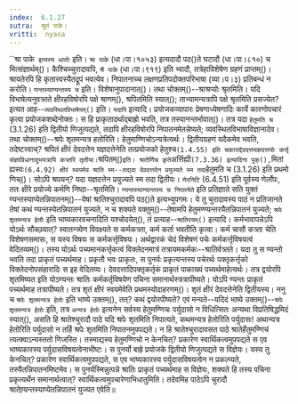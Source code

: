 ```yaml
---
index:  6.1.27
sutra:  श्रुतं पाके।
vritti:  nyasa
---
```


``श्रा पाके` इत्यस्य धातोः` इति। `श्रा पाके` (धा।पा।१०५३) इत्यदादौ पठ()ते घटादौ (धा।पा।८१०) च मित्संज्ञार्थम्()। कैश्चिच्चुरादावपि, `श्रै पाके` (धा।पा।९१९) इति भ्वादौ, तत्रेहाविशेषेण ग्रहणं प्राप्तम्()। श्रायतेरपि हि कृतात्त्वस्यैतद्रूपं भवत्येव। निपातनाच्च लक्षणप्रतिपदोक्तपरिभाषा (व्या।प।३) प्रतिबन्धं न करोति। `णन्तस्याण्यन्तस्य च` इति। विशेषानुपादानात्()। तथा चोक्तम्()--श्राश्रप्योः श्रृतमिति।
यदि विभाषेत्यनुवत्र्तते क्षीरहविषोरपि पक्षे श्राणम्(), श्रपितमिति स्यात्(); ताभ्यामन्यत्रापि पक्षे श्रृतमिति प्रसज्येत? इत्यत आह--`व्यवस्थितविभाषेयम्()` इति। 
`यदापि` इत्यादि। प्रयोजकव्यापारः प्रेषणाध्येषणादिः कार्ये कारणोपचारं कृत्वा प्रयोजकशब्देनोक्तः। स हि प्राकृतादर्थाद्बाह्रो भवति, तत्र तस्यानन्तर्भावात्()। तत्र यदा `हेतुमति च` (3.1.26) इति द्वितीयो णिजुत्पद्यते, तदापि क्षीरहविषोरपि निपातनमेतन्नेष्यते; व्यवस्थितविभाषाविज्ञानादेव। तथा चोक्तम्()--श्रपेः शृतमन्यत्र हतोरिति। हेतुमाण्णिचोऽन्यत्रेत्यर्थः। द्वितीयग्रहणं यदैकमेव भवति, तदेष्टत्त्वाच्? श्रपितं क्षीरं देवदत्तेन यज्ञदत्तेनेति तत्प्रयोजको हेतुश्च` (1.4.55) इति चकाराद्देवदत्तयज्ञदत्तयोः कर्त्तृ संज्ञाविधानादुभयत्रापि कत्र्तरि तृतीया। `श्रपितम्()` इति। श्रातेर्णिच कृते `अर्त्तिह्यी` (7.3.36) इत्यादिना पुक्(), `मितां ह्यस्वः` (6.4.92) क्षीरं स्वयमेव श्राति स्म--तद्यदा देवदत्तदेन प्रयुज्यते स्म तदा `हेतुमति च (3.1.26) इति प्रथमो णिच्()। सोऽपि श्रपयन्? यदा यज्ञदत्तेन प्रयुज्यते स्म तदा द्वितीयः। `णेरनिटि` (6.4.51) इति पूर्वस्य णेर्लोपः, ततः क्षीरे प्रयोज्ये कर्मणि निष्ठा--श्रृतमिति। 
`ण्यन्तस्याण्यान्तस्य च निपात्येते` इति प्रतिज्ञाते सति युक्तं ण्यन्तस्याप्येतन्निपातनम्()--येषां श्रातिश्चुरादावपि पठ()ते इत्यभ्युपगमः। ये तु चुरादावस्य पाठं न प्रतिजानते तेषां कथं ण्यन्तस्येतन्निपातनं युज्यते, न च शक्यते वक्तुम्()--तेषामपि हेतुमण्ण्यन्तरयैतन्निपातनं युज्यते; `श्रपेः शृतमन्यत्र हेतौः` इति भाष्यकारवचनादिति यश्चोदयेत्(), तं प्रत्याह--`श्रातिरयम्()` इत्यादि। कर्मभावापन्नेऽपि योऽर्थः सौकय्र्यात्? स्वातन्त्र्येण विवक्ष्यते स कर्मकत्र्ता, कर्म कर्ता भवतीति कृत्वा। कर्म चासौ कत्र्ता चेति विशेषणसमासः, स यस्य विषयः स कर्मकर्त्तृविषयः। अर्थद्वारकं चेदं विशेषणं पचेः कर्मकर्त्तृविषयत्वं वेदितव्यम्()। तस्य योऽर्थः पच्यमानकर्त्तृकत्वं विक्लेदनमात्रं तत्रायमकर्मकः--श्रातिर्वत्र्तते। यदा तु स ण्यन्तो भवति तदा प्राकृतं पच्यर्थमाह। प्रकृतौ भवः प्राकृतः, स पुनर्यः प्रकृत्यन्तस्य पचेरर्थः पक्तृकर्त्तृको विक्लेदनोपसंहारादिः स इह वेदितव्यः। देवदत्तादिपक्तृकर्तृकं प्राकृतं पाकाख्यं पच्यर्थमाहेत्यर्थः। तत्र द्वयोरपि शृतमिष्यत इति योऽण्यन्तः श्रातिः कर्मकर्तृविषयेण पचिना समानार्थस्त्रत्रापीष्यते। योऽपि ण्यन्तः प्राकृतं पच्यर्थमाह तत्रापीष्यते। तत्र शृतं क्षीरं स्वयमेवेति प्रथमस्योदाहरणम्()। शृतं क्षीरं देवदत्तेनेति द्वितीयस्य। ननु च `श्रपेः शृतमन्यत्र हेतोः` इति भाष्ये उक्तम्(), तत्? कथं द्वयोरपीष्यते? एवं मन्यते--यदिदं भाष्ये उक्तम्()--`श्रपेः शृतमन्यत्र हेतोः` इति, तत्र `अन्यत्र हेतोः` इत्यनेन सर्वस्य हेतुमण्णिचः पर्युदासो न विधित्सितः अन्यथा विप्रतिषिद्धमिदं स्यात्(), असति हि श्रातेश्चुरादौ पाठे यदि श्रपेः शृतमिति निपात्यते, कथमन्यत्र हेतोरिति पर्युदासः! अथान्यत्र हेतोरिति पर्युदासो न तर्हि श्रपेः शृतमिति निपातनमुपपद्यते। न हि श्रातेश्चुरादावसत पाठे श्रातेर्हेतुमण्णिचं त्यत्क्वाऽन्यस्ततो णिजस्ति। तस्माद्यस्य हेतुमण्णिचो न केनचित्? प्रकारेण स्वार्थिकत्वमुपपद्यते स एव भाष्यकारस्य पर्युदासविषयत्वेनाभीष्टः। स पुनर्यो बाह्रे प्रयोजके द्वितीयो णिजुत्पद्यते स विज्ञेयः। यस्य तु केनचित्? प्रकारेण स्वार्थिकत्वमुपपद्यते, स एव भाष्यकारस्य पर्युदासविषयत्वेन न प्रकल्प्यते, तस्यैतन्निपातनमिष्टमेव। स पुनर्यस्मिन्नुत्पन्ने श्रातिः प्राकृतं पच्यर्थमाह स विज्ञेयः, शक्यते हि तस्य पचिना प्रकृत्यर्थेन समानार्थत्वात्? स्वार्थिकत्वमुपचारेणाभिधातुमिति। तदेवमिह पाठेऽपि चुरादौ श्रातेण्र्यन्तस्याप्येतन्निपातनं युज्यत एवेति॥

